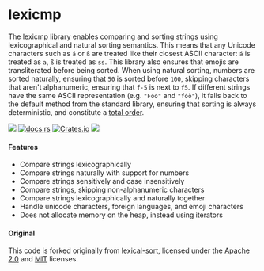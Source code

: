 # lexicmp

The lexicmp library enables comparing and sorting strings using lexicographical and natural sorting semantics. This means that any Unicode characters such as `á` or `ß` are treated like their closest ASCII character: `á` is treated as `a`, `ß` is treated as `ss`. This library also ensures that emojis are transliterated before being sorted. When using natural sorting, numbers are sorted naturally, ensuring that `50` is sorted before `100`, skipping characters that aren't alphanumeric, ensuring that `f-5` is next to `f5`. If different strings have the same ASCII representation (e.g. `"Foo"` and `"fóò"`), it falls back to the default method from the standard library, ensuring that sorting is always deterministic, and constitute a [total order](https://en.wikipedia.org/wiki/Total_order).

[![](https://img.shields.io/badge/status-stable-ff00bb.svg?style=flat-square)](https://github.com/surrealdb/lexicmp) [![docs.rs](https://img.shields.io/docsrs/lexicmp?style=flat-square)](https://docs.rs/lexicmp/) [![Crates.io](https://img.shields.io/crates/v/lexicmp?style=flat-square)](https://crates.io/crates/lexicmp) [![](https://img.shields.io/badge/license-MIT-00bfff.svg?style=flat-square)](https://github.com/surrealdb/lexicmp) 

#### Features

- Compare strings lexicographically
- Compare strings naturally with support for numbers
- Compare strings sensitively and case insensitively
- Compare strings, skipping non-alphanumeric characters
- Compare strings lexicographically and naturally together
- Handle unicode characters, foreign languages, and emoji characters
- Does not allocate memory on the heap, instead using iterators

#### Original

This code is forked originally from [lexical-sort](https://crates.io/crates/lexical-sort), licensed under the [Apache 2.0](https://choosealicense.com/licenses/apache-2.0/) and [MIT](https://choosealicense.com/licenses/mit/) licenses.